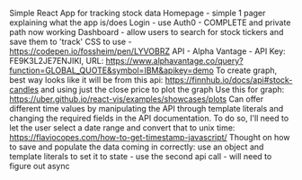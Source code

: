 Simple React App for tracking stock data 
Homepage - simple 1 pager explaining what the app is/does
Login - use Auth0 - COMPLETE and private path now working 
Dashboard - allow users to search for stock tickers and save them to 'track' 
CSS to use - https://codepen.io/fossheim/pen/LYVOBRZ
API - Alpha Vantage - API Key: FE9K3L2JE7ENJIKI, URL: https://www.alphavantage.co/query?function=GLOBAL_QUOTE&symbol=IBM&apikey=demo
To create graph, best way looks like it will be from this api: https://finnhub.io/docs/api#stock-candles and using just the close price to plot the graph
Use this for graph: https://uber.github.io/react-vis/examples/showcases/plots
Can offer different time values by manipulating the API through template literals and changing the required fields in the API documentation. To do so, I'll need to let the user select a date range and convert that to unix time: https://flaviocopes.com/how-to-get-timestamp-javascript/
Thought on how to save and populate the data coming in correctly: use an object and template literals to set it to state - use the second api call - will need to figure out async

